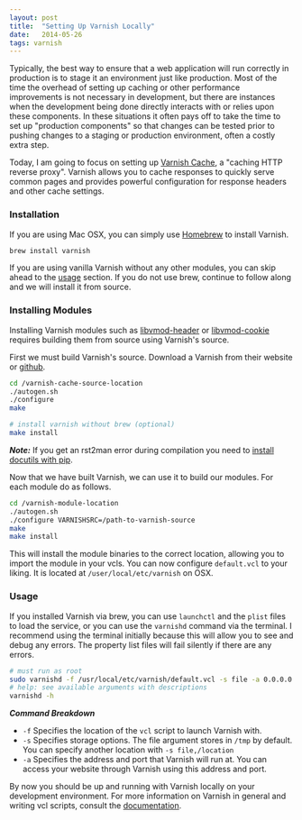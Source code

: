 ```yaml
---
layout: post
title:  "Setting Up Varnish Locally"
date:   2014-05-26
tags: varnish
---
```


Typically, the best way to ensure that a web application will run correctly in production is to stage it an environment just like production. Most of the time the overhead of setting up caching or other performance improvements is not necessary in development, but there are instances when the development being done directly interacts with or relies upon these components. In these situations it often pays off to take the time to set up "production components" so that changes can be tested prior to pushing changes to a staging or production environment, often a costly extra step.

Today, I am going to focus on setting up [Varnish Cache](https://www.varnish-cache.org), a "caching HTTP reverse proxy". Varnish allows you to cache responses to quickly serve common pages and provides powerful configuration for response headers and other cache settings.

### Installation

If you are using Mac OSX, you can simply use [Homebrew](http://brew.sh/) to install Varnish.

```bash
brew install varnish
```

If you are using vanilla Varnish without any other modules, you can skip ahead to the [usage](#usage) section. If you do not use brew, continue to follow along and we will install it from source.

### Installing Modules

Installing Varnish modules such as [libvmod-header](https://github.com/varnish/libvmod-header) or [libvmod-cookie](https://github.com/lkarsten/libvmod-cookie) requires building them from source using Varnish's source.

First we must build Varnish's source. Download a Varnish from their website or [github](https://github.com/varnish/Varnish-Cache).

```bash
cd /varnish-cache-source-location
./autogen.sh
./configure
make

# install varnish without brew (optional)
make install
```

***Note:*** If you get an rst2man error during compilation you need to [install docutils with pip](http://stackoverflow.com/a/12813081).

Now that we have built Varnish, we can use it to build our modules. For each module do as follows.

```bash
cd /varnish-module-location
./autogen.sh
./configure VARNISHSRC=/path-to-varnish-source
make
make install
```

This will install the module binaries to the correct location, allowing you to import the module in your vcls. You can now configure `default.vcl` to your liking. It is located at `/user/local/etc/varnish` on OSX.

### Usage

If you installed Varnish via brew, you can use `launchctl` and the `plist` files to load the service, or you can use the `varnishd` command via the terminal. I recommend using the terminal initially because this will allow you to see and debug any errors. The property list files will fail silently if there are any errors.

```bash
# must run as root
sudo varnishd -f /usr/local/etc/varnish/default.vcl -s file -a 0.0.0.0:8000
# help: see available arguments with descriptions
varnishd -h
```

***Command Breakdown***

* `-f` Specifies the location of the `vcl` script to launch Varnish with.
* `-s` Specifies storage options. The file argument stores in `/tmp` by default. You can specify another location with `-s file,/location`
* `-a` Specifies the address and port that Varnish will run at. You can access your website through Varnish using this address and port.

By now you should be up and running with Varnish locally on your development environment. For more information on Varnish in general and writing vcl scripts, consult the [documentation](https://www.varnish-cache.org/docs).
